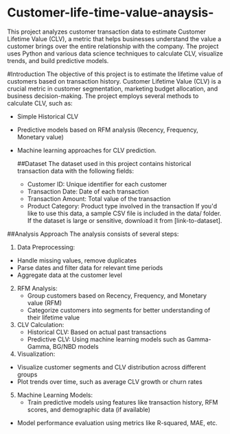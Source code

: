 # Customer-life-time-value-anaysis-
This project analyzes customer transaction data to estimate Customer Lifetime Value (CLV), a metric that helps businesses understand the value a customer brings over the entire relationship with the company. The project uses Python and various data science techniques to calculate CLV, visualize trends, and build predictive models.

#Introduction
The objective of this project is to estimate the lifetime value of customers based on transaction history. Customer Lifetime Value (CLV) is a crucial metric in customer segmentation, marketing budget allocation, and business decision-making. The project employs several methods to calculate CLV, such as:

* Simple Historical CLV
* Predictive models based on RFM analysis (Recency, Frequency, Monetary value)
* Machine learning approaches for CLV prediction.
  
  ##Dataset
   The dataset used in this project contains historical transaction data with the following fields:

     * Customer ID: Unique identifier for each customer
     * Transaction Date: Date of each transaction
     * Transaction Amount: Total value of the transaction
    * Product Category: Product type involved in the transaction
If you'd like to use this data, a sample CSV file is included in the data/ folder. If the dataset is large or sensitive, download it from [link-to-dataset].

##Analysis Approach
The analysis consists of several steps:

1. Data Preprocessing:
  * Handle missing values, remove duplicates
  * Parse dates and filter data for relevant time periods
  * Aggregate data at the customer level
2. RFM Analysis:
   * Group customers based on Recency, Frequency, and Monetary value (RFM)
   *  Categorize customers into segments for better understanding of their lifetime value
3. CLV Calculation:
   * Historical CLV: Based on actual past transactions
    * Predictive CLV: Using machine learning models such as Gamma-Gamma, BG/NBD models
4. Visualization:
  *  Visualize customer segments and CLV distribution across different groups
  *  Plot trends over time, such as average CLV growth or churn rates
5. Machine Learning Models:
   * Train predictive models using features like transaction history, RFM scores, and demographic data (if available)
  *   Model performance evaluation using metrics like R-squared, MAE, etc.
